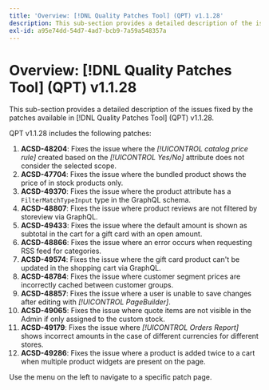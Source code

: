 ```yaml
---
title: 'Overview: [!DNL Quality Patches Tool] (QPT) v1.1.28'
description: This sub-section provides a detailed description of the issues fixed by the patches available in [!DNL Quality Patches Tool] (QPT) v1.1.28.
exl-id: a95e74dd-54d7-4ad7-bcb9-7a59a548357a
---
```

# Overview: [!DNL Quality Patches Tool] (QPT) v1.1.28

This sub-section provides a detailed description of the issues fixed by the patches available in [!DNL Quality Patches Tool] (QPT) v1.1.28. 

QPT v1.1.28 includes the following patches:

1. **ACSD-48204**: Fixes the issue where the *[!UICONTROL catalog price rule]* created based on the *[!UICONTROL Yes/No]* attribute does not consider the selected scope.
1. **ACSD-47704**: Fixes the issue where the bundled product shows the price of in stock products only.
1. **ACSD-49370**: Fixes the issue where the product attribute has a `FilterMatchTypeInput` type in the GraphQL schema.
1. **ACSD-48807**: Fixes the issue where product reviews are not filtered by storeview via GraphQL.
1. **ACSD-49433**: Fixes the issue where the default amount is shown as subtotal in the cart for a gift card with an open amount.
1. **ACSD-48866**: Fixes the issue where an error occurs when requesting RSS feed for categories.
1. **ACSD-49574**: Fixes the issue where the gift card product can't be updated in the shopping cart via GraphQL.
1. **ACSD-48784**: Fixes the issue where customer segment prices are incorrectly cached between customer groups.
1. **ACSD-48857**: Fixes the issue where a user is unable to save changes after editing with *[!UICONTROL PageBuilder]*.
1. **ACSD-49065**: Fixes the issue where quote items are not visible in the Admin if only assigned to the custom stock.
1. **ACSD-49179**: Fixes the issue where *[!UICONTROL Orders Report]* shows incorrect amounts in the case of different currencies for different stores.
1. **ACSD-49286**: Fixes the issue where a product is added twice to a cart when multiple product widgets are present on the page.

Use the menu on the left to navigate to a specific patch page.
